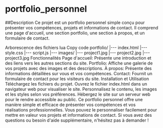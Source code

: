 # portfolio_personnel

##Description
Ce projet est un portfolio personnel simple conçu pour présenter vos compétences, projets et informations de contact. Il comprend une page d'accueil, une section portfolio, une section à propos, et un formulaire de contact.

Arborescence des fichiers
lua
Copy code
portfolio/
|--- index.html
|--- style.css
|--- script.js
|--- images/
      |--- project1.jpg
      |--- project2.jpg
      |--- project3.jpg
Fonctionnalités
Page d'accueil: Présente une introduction et des liens vers les autres sections du site.
Portfolio: Affiche une galerie de vos projets avec des images et des descriptions.
À propos: Présente des informations détaillées sur vous et vos compétences.
Contact: Fournit un formulaire de contact pour les visiteurs du site.
Installation et Utilisation
Téléchargez les fichiers du projet.
Ouvrez le fichier index.html dans un navigateur web pour visualiser le site.
Personnalisez le contenu, les images et les styles selon vos préférences.
Hébergez le site sur un serveur web pour le rendre accessible au public.
Ce portfolio personnel offre une manière simple et efficace de présenter vos compétences et vos réalisations professionnelles. Vous pouvez le personnaliser facilement pour mettre en valeur vos projets et informations de contact. Si vous avez des questions ou besoin d'aide supplémentaire, n'hésitez pas à demander !
